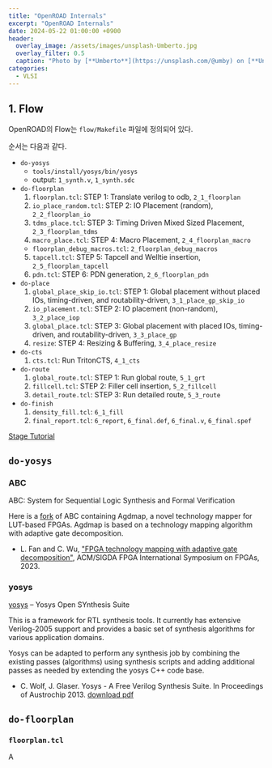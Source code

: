 ```yaml
---
title: "OpenROAD Internals"
excerpt: "OpenROAD Internals"
date: 2024-05-22 01:00:00 +0900
header:
  overlay_image: /assets/images/unsplash-Umberto.jpg
  overlay_filter: 0.5
  caption: "Photo by [**Umberto**](https://unsplash.com/@umby) on [**Unsplash**](https://unsplash.com/)"
categories:
  - VLSI
---
```


## 1. Flow

OpenROAD의 Flow는 `flow/Makefile` 파일에 정의되어 있다.

순서는 다음과 같다.

* `do-yosys`
  * `tools/install/yosys/bin/yosys`
  * output: `1_synth.v`, `1_synth.sdc`
* `do-floorplan`
  1. `floorplan.tcl`: STEP 1: Translate verilog to odb, `2_1_floorplan`
  2. `io_place_random.tcl`: STEP 2: IO Placement (random), `2_2_floorplan_io`
  3. `tdms_place.tcl`: STEP 3: Timing Driven Mixed Sized Placement, `2_3_floorplan_tdms`
  4. `macro_place.tcl`: STEP 4: Macro Placement, `2_4_floorplan_macro`
    * `floorplan_debug_macros.tcl`: `2_floorplan_debug_macros`
  5. `tapcell.tcl`: STEP 5: Tapcell and Welltie insertion, `2_5_floorplan_tapcell`
  6. `pdn.tcl`: STEP 6: PDN generation, `2_6_floorplan_pdn`
* `do-place`
  1. `global_place_skip_io.tcl`: STEP 1: Global placement without placed IOs, timing-driven, and routability-driven, `3_1_place_gp_skip_io`
  2. `io_placement.tcl`: STEP 2: IO placement (non-random), `3_2_place_iop`
  3. `global_place.tcl`: STEP 3: Global placement with placed IOs, timing-driven, and routability-driven, `3_3_place_gp`
  4. `resize`: STEP 4: Resizing & Buffering, `3_4_place_resize`
* `do-cts`
  1. `cts.tcl`: Run TritonCTS, `4_1_cts`
* `do-route`
  1. `global_route.tcl`: STEP 1: Run global route, `5_1_grt`
  2. `fillcell.tcl`: STEP 2: Filler cell insertion, `5_2_fillcell`
  3. `detail_route.tcl`: STEP 3: Run detailed route, `5_3_route`
* `do-finish`
  1. `density_fill.tcl`: `6_1_fill`
  2. `final_report.tcl`: `6_report`, `6_final.def`, `6_final.v`, `6_final.spef`

[Stage Tutorial](https://openroad-flow-scripts.readthedocs.io/en/latest/tutorials/FlowTutorial.html#understanding-and-analyzing-openroad-flow-stages-and-results)

## `do-yosys`

### ABC

ABC: System for Sequential Logic Synthesis and Formal Verification

Here is a [fork](https://github.com/yongshiwo/abc.git) of ABC containing Agdmap, a novel technology mapper for LUT-based FPGAs. Agdmap is based on a technology mapping algorithm with adaptive gate decomposition.

* L. Fan and C. Wu, ["FPGA technology mapping with adaptive gate decomposition"](https://dl.acm.org/doi/10.1145/3543622.3573048), ACM/SIGDA FPGA International Symposium on FPGAs, 2023.

### yosys

[yosys](https://github.com/The-OpenROAD-Project/yosys) – Yosys Open SYnthesis Suite

This is a framework for RTL synthesis tools. It currently has extensive Verilog-2005 support and provides a basic set of synthesis algorithms for various application domains.

Yosys can be adapted to perform any synthesis job by combining the existing passes (algorithms) using synthesis scripts and adding additional passes as needed by extending the yosys C++ code base.

* C. Wolf, J. Glaser. Yosys - A Free Verilog Synthesis Suite. In Proceedings of Austrochip 2013. [download pdf](https://yosyshq.net/yosys/files/yosys-austrochip2013.pdf)

## `do-floorplan`

### `floorplan.tcl`
A